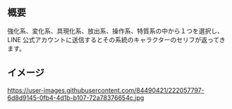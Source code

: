 ## 概要

強化系、変化系、具現化系、放出系、操作系、特質系の中から１つを選択し、LINE 公式アカウントに送信するとその系統のキャラクターのセリフが返ってきます。

## イメージ

https://user-images.githubusercontent.com/84490421/222057797-6d8d9145-0fb4-4d1b-b107-72a78376654c.jpg
